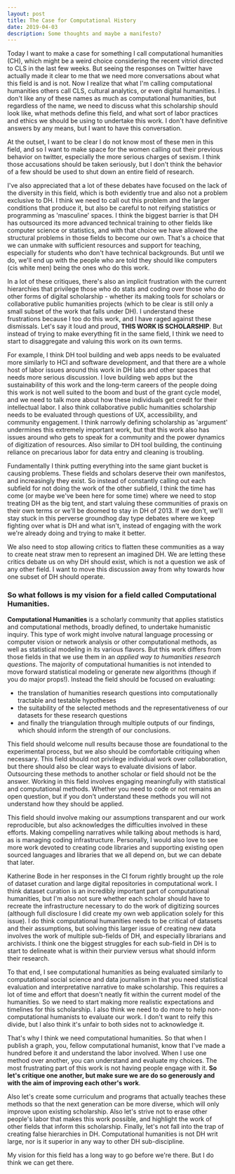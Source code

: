 ```yaml
---
layout: post
title: The Case for Computational History
date: 2019-04-03
description: Some thoughts and maybe a manifesto?
---
```


Today I want to make a case for something I call computational humanities (CH), which might be a weird choice considering the recent vitriol directed to CLS in the last few weeks. But seeing the responses on Twitter have actually made it clear to me that we need more conversations about what this field is and is not. Now I realize that what I'm calling computational humanities others call CLS, cultural analytics, or even digital humanities. I don't like any of these names as much as computational humanities, but regardless of the name, we need to discuss what this scholarship should look like, what methods define this field, and what sort of labor practices and ethics we should be using to undertake this work. I don't have definitive answers by any means, but I want to have this conversation. 

At the outset, I want to be clear I do not know most of these men in this field, and so I want to make space for the women calling out their previous behavior on twitter, especially the more serious charges of sexism. I think those accusations should be taken seriously, but I don't think the behavior of a few should be used to shut down an entire field of research. 

I've also appreciated that a lot of these debates have focused on the lack of the diversity in this field, which is both evidently true and also not a problem exclusive to DH. I think we need to call out this problem and the larger conditions that produce it, but also be careful to not reifying statistics or programming as 'masculine' spaces. I think the biggest barrier is that DH has outsourced its more advanced technical training to other fields like computer science or statistics, and with that choice we have allowed the structural problems in those fields to become our own. That's a choice that we can unmake with sufficient resources and support for teaching, especially for students who don't have technical backgrounds. But until we do, we'll end up with the people who are told they should like computers (cis white men) being the ones who do this work. 

In a lot of these critiques, there's also an implicit frustration with the current hierarchies that privilege those who do stats and coding over those who do other forms of digital scholarship - whether its making tools for scholars or collaborative public humanities projects (which to be clear is still only a small subset of the work that falls under DH). I understand these frustrations because I too do this work, and I have raged against these dismissals. Let's say it loud and proud, **THIS WORK IS SCHOLARSHIP**. But instead of trying to make everything fit in the same field, I think we need to start to disaggregate and valuing this work on its own terms.

For example, I think DH tool building and web apps needs to be evaluated more similarly to HCI and software development, and that there are a whole host of labor issues around this work in DH labs and other spaces that needs more serious discussion. I love building web apps but the sustainability of this work and the long-term careers of the people doing this work is not well suited to the boom and bust of the grant cycle model, and we need to talk more about how these individuals get credit for their intellectual labor. I also think collaborative public humanities scholarship needs to be evaluated through questions of UX, accessibility, and community engagement. I think narrowly defining scholarship as 'argument' undermines this extremely important work, but that this work also has issues around who gets to speak for a community and the power dynamics of digitization of resources. Also similar to DH tool building, the continuing reliance on precarious labor for data entry and cleaning is troubling. 

Fundamentally I think putting everything into the same giant bucket is causing problems. These fields and scholars deserve their own manifestos, and increasingly they exist. So instead of constantly calling out each subfield for not doing the work of the other subfield, I think the time has come (or maybe we've been here for some time) where we need to stop treating DH as the big tent, and start valuing these communities of praxis on their own terms or we'll be doomed to stay in DH of 2013. If we don't, we'll stay stuck in this perverse groundhog day type debates where we keep fighting over what is DH and what isn't, instead of engaging with the work we're already doing and trying to make it better. 

We also need to stop allowing critics to flatten these communities as a way to create neat straw men to represent an imagined DH. We are letting these critics debate us on why DH should exist, which is not a question we ask of any other field. I want to move this discussion away from why towards how one subset of DH should operate.

### So what follows is my vision for a field called Computational Humanities.

**Computational Humanities** is a scholarly community that applies statistics and computational methods, broadly defined, to undertake humanistic inquiry. This type of work might involve natural language processing or computer vision or network analysis or other computational methods, as well as statistical modeling in its various flavors. But this work differs from those fields in that we use them in an *applied way to humanities research questions*. The majority of computational humanities is not intended to move forward statistical modeling or generate new algorithms (though if you do major props!). Instead the field should be focused on evaluating: 

- the translation of humanities research questions into computationally tractable and testable hypotheses
- the suitability of the selected methods and the representativeness of our datasets for these research questions
- and finally the triangulation through multiple outputs of our findings, which should inform the strength of our conclusions.

This field should welcome null results because those are foundational to the experimental process, but we also should be comfortable critiquing when necessary. This field should not privilege individual work over collaboration, but there should also be clear ways to evaluate divisions of labor. Outsourcing these methods to another scholar or field should not be the answer. Working in this field involves engaging meaningfully with statistical and computational methods. Whether you need to code or not remains an open question, but if you don't understand these methods you will not understand how they should be applied. 

This field should involve making our assumptions transparent and our work reproducible, but also acknowledges the difficulties involved in these efforts. Making compelling narratives while talking about methods is hard, as is managing coding infrastructure. Personally, I would also love to see more work devoted to creating code libraries and supporting existing open sourced languages and libraries that we all depend on, but we can debate that later.

Katherine Bode in her responses in the CI forum rightly brought up the role of dataset curation and large digital repositories in computational work. I think dataset curation is an incredibly important part of computational humanities, but I'm also not sure whether each scholar should have to recreate the infrastructure necessary to do the work of digitizing sources (although full disclosure I did create my own web application solely for this issue). I do think computational humanities needs to be critical of datasets and their assumptions, but solving this larger issue of creating new data involves the work of multiple sub-fields of DH, and especially librarians and archivists. I think one the biggest struggles for each sub-field in DH is to start to delineate what is within their purview versus what should inform their research. 

To that end, I see computational humanities as being evaluated similarly to computational social science and data journalism in that you need statistical evaluation and interpretative narrative to make scholarship. This requires a lot of time and effort that doesn't neatly fit within the current model of the humanities. So we need to start making more realistic expectations and timelines for this scholarship. I also think we need to do more to help non-computational humanists to evaluate our work. I don't want to reify this divide, but I also think it's unfair to both sides not to acknowledge it. 

That's why I think we need computational humanities. So that when I publish a graph, you, fellow computational humanist, know that I've made a hundred before it and understand the labor involved. When I use one method over another, you can understand and evaluate my choices. The most frustrating part of this work is not having people engage with it. **So let's critique one another, but make sure we are do so generously and with the aim of improving each other's work**. 

Also let's create some curriculum and programs that actually teaches these methods so that the next generation can be more diverse, which will only improve upon existing scholarship. Also let's strive not to erase other people's labor that makes this work possible, and highlight the work of other fields that inform this scholarship. Finally, let's not fall into the trap of creating false hierarchies in DH. Computational humanities is not DH writ large, nor is it superior in any way to other DH sub-discipline. 

My vision for this field has a long way to go before we're there. But I do think we can get there.